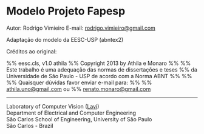 Modelo Projeto Fapesp
======

Autor: Rodrigo Vimieiro
E-mail: rodrigo.vimieiro@gmail.com

Adaptação do modelo da EESC-USP (abntex2)

Créditos ao original:

%% eesc.cls, v1.0 athila
%% Copyright 2013 by Athila e Monaro
%%
%% Este trabalho é uma adequação das normas de dissertações e teses
%% da Universidade de São Paulo - USP de acordo com a Norma ABNT
%%
%%
%% Quaisquer dúvidas favor enviar e-mail para:
%%
%% athila.uno@gmail.com ou
%% renato.monaro@gmail.com

---

Laboratory of Computer Vision ([Lavi](http://iris.sel.eesc.usp.br/lavi/))</br>
Department of Electrical and Computer Engineering</br>
São Carlos School of Engineering, University of São Paulo</br>
São Carlos - Brazil</br>

